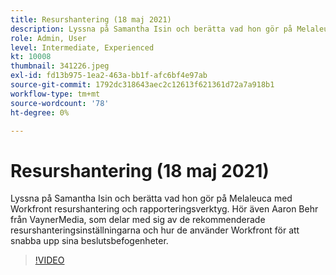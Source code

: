 ```yaml
---
title: Resurshantering (18 maj 2021)
description: Lyssna på Samantha Isin och berätta vad hon gör på Melaleuca med Workfront resurshantering och rapporteringsverktyg. Hör även Aaron Behr från VaynerMedia, ... (beskrivningarna ska vara mellan 60 och 160 tecken)
role: Admin, User
level: Intermediate, Experienced
kt: 10008
thumbnail: 341226.jpeg
exl-id: fd13b975-1ea2-463a-bb1f-afc6bf4e97ab
source-git-commit: 1792dc318643aec2c12613f621361d72a7a918b1
workflow-type: tm+mt
source-wordcount: '78'
ht-degree: 0%

---
```


# Resurshantering (18 maj 2021)

Lyssna på Samantha Isin och berätta vad hon gör på Melaleuca med Workfront resurshantering och rapporteringsverktyg. Hör även Aaron Behr från VaynerMedia, som delar med sig av de rekommenderade resurshanteringsinställningarna och hur de använder Workfront för att snabba upp sina beslutsbefogenheter.

>[!VIDEO](https://video.tv.adobe.com/v/341226/?quality=12&learn=on)
